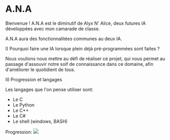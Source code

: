 # A.N.A

Bienvenue !
A.N.A est le diminutif de Alyx N' Alice, deux futures IA développées avec mon camarade de classe.

A.N.A aura des fonctionnalitées communes au deux IA.

I) Pourquoi faire une IA lorsque plein déjà pré-programmées sont faites ?

Nous voulions nous mettre au défi de réaliser ce projet, qui nous permet au passage d'assouvir notre soif de connaissance dans ce domaine, afin d'améliorer le quotidient de tous.

II) Progression et langages

Les langages que l'on pense utiliser sont:
  - Le C
  - Le Python
  - Le C++
  - Le C#
  - Le shell (windows, BASH)
  
Progression: ![](http://progressed.io/bar/0)
